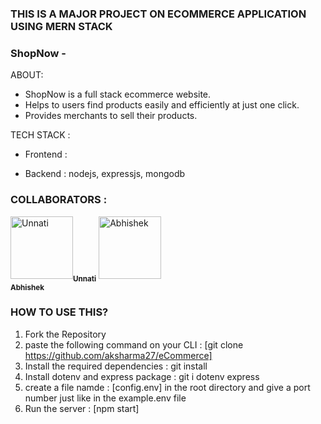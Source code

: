### THIS IS A MAJOR PROJECT ON ECOMMERCE APPLICATION USING MERN STACK

### ShopNow -

ABOUT:
-  ShopNow is a full stack ecommerce website.
-  Helps to users find products easily and efficiently at just one click.
-  Provides merchants to sell their products.

TECH STACK : 
- Frontend : 

- Backend : nodejs, expressjs, mongodb

### COLLABORATORS : 
<a href="https://github.com/unnatigupta2019"><img src="https://avatars.githubusercontent.com/u/97681594?v=4" width="100px;" alt="Unnati"/><sub><b>Unnati</b></sub></a>
<a href="http://www.github.com/aksharma27/"><img src="https://avatars.githubusercontent.com/u/83135634?v=4" width="100px;" border-radius="50%" alt="Abhishek"/><br /><sub><b>Abhishek</b></sub></a><br />
<!-- <a href="https://github.com/all-contributors/all-contributors/commits?author=King-BR" title="Documentation"> -->

### HOW TO USE THIS?
1) Fork the Repository
2) paste the following command on your CLI : [git clone https://github.com/aksharma27/eCommerce]
3) Install the required dependencies : git install
4) Install dotenv and express package : git i dotenv express 
5) create a file namde : [config.env] in the root directory and give a port number just like in the example.env file
6) Run the server : [npm start]


